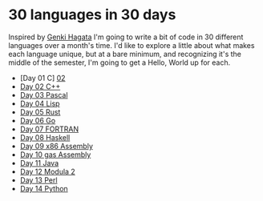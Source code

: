 # 30 languages in 30 days
Inspired by [Genki Hagata][01] I'm going to write a bit of code in 30 different languages over a month's time. I'd like to explore a little about what makes each language unique, but at a bare minimum, and recognizing it's the middle of the semester, I'm going to get a Hello, World up for each.

- [Day 01 C] [02]
- [Day 02 C++][03]
- [Day 03 Pascal][04]
- [Day 04 Lisp][05]
- [Day 05 Rust][06]
- [Day 06 Go][07]
- [Day 07 FORTRAN][08]
- [Day 08 Haskell][09] 
- [Day 09 x86 Assembly][10] 
- [Day 10 gas Assembly][11] 
- [Day 11 Java][12] 
- [Day 12 Modula 2][13] 
- [Day 13 Perl][14] 
- [Day 14 Python][15] 

[01]: https://github.com/hagata/30daysofHelloWorld
[02]: https://github.com/CSE3320/30-languages-in-30-days/tree/master/Day-01-C 
[03]: https://github.com/CSE3320/30-languages-in-30-days/tree/master/Day-02-C++
[04]: https://github.com/CSE3320/30-languages-in-30-days/tree/master/Day-03-Pascal 
[05]: https://github.com/CSE3320/30-languages-in-30-days/tree/master/Day-04-Lisp 
[06]: https://github.com/CSE3320/30-languages-in-30-days/tree/master/Day-05-Rust 
[07]: https://github.com/CSE3320/30-languages-in-30-days/tree/master/Day-06-Go 
[08]: https://github.com/CSE3320/30-languages-in-30-days/tree/master/Day-07-FORTRAN 
[09]: https://github.com/CSE3320/30-languages-in-30-days/tree/master/Day-08-Haskell 
[10]: https://github.com/CSE3320/30-languages-in-30-days/tree/master/Day-09-x86-Assembly 
[11]: https://github.com/CSE3320/30-languages-in-30-days/tree/master/Day-10-GAS-Assembly
[12]: https://github.com/CSE3320/30-languages-in-30-days/tree/master/Day-11-Java
[13]: https://github.com/CSE3320/30-languages-in-30-days/tree/master/Day-12-Modula2
[14]: https://github.com/CSE3320/30-languages-in-30-days/tree/master/Day-13-Perl
[15]: https://github.com/CSE3320/30-languages-in-30-days/tree/master/Day-14-Python
